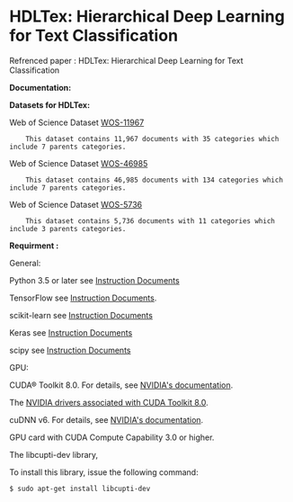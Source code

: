 # HDLTex: Hierarchical Deep Learning for Text Classification


Refrenced paper : HDLTex: Hierarchical Deep Learning for Text Classification

**Documentation:**

**Datasets for HDLTex:** 


Web of Science Dataset [WOS-11967](#)

        This dataset contains 11,967 documents with 35 categories which include 7 parents categories.
Web of Science Dataset [WOS-46985](#)

        This dataset contains 46,985 documents with 134 categories which include 7 parents categories.
      
Web of Science Dataset [WOS-5736](#)

        This dataset contains 5,736 documents with 11 categories which include 3 parents categories.



**Requirment :**


General:

Python 3.5 or later see [Instruction Documents](https://www.python.org/)

TensorFlow see [Instruction Documents](https://www.tensorflow.org/install/install_linux).

scikit-learn see [Instruction Documents](http://scikit-learn.org/stable/install.html)

Keras see [Instruction Documents](https://keras.io/)

scipy see [Instruction Documents](https://www.scipy.org/install.html)

GPU:

CUDA® Toolkit 8.0. For details, see [NVIDIA's documentation](https://developer.nvidia.com/cuda-toolkit). 

The [NVIDIA drivers associated with CUDA Toolkit 8.0](http://www.nvidia.com/Download/index.aspx).

cuDNN v6. For details, see [NVIDIA's documentation](https://developer.nvidia.com/cudnn). 

GPU card with CUDA Compute Capability 3.0 or higher.

The libcupti-dev library,

To install this library, issue the following command:

```
$ sudo apt-get install libcupti-dev
```

